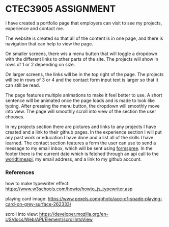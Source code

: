 
# CTEC3905 ASSIGNMENT

I have created a portfolio page that employers can visit to see my projects, experience and contact me.

The website is created so that all of the content is in one page, and there is navigation that can help to view the page.

On smaller screens, there wis a menu button that will toggle a dropdown with the different links to other parts of the site. 
The projects will show in rows of 1 or 2 depending on size.

On larger screens, the links will be in the top right of the page.
The projects will be in rows of 3 or 4 and the contact form input text is larger so that it can still be read.

The page features multiple animations to make it feel better to use.
A short sentence will be animated once the page loads and is made to look like typing.
After pressing the menu button, the dropdown will smoothly move into view. 
The page will smoothly scroll into view of the section the user chooses.

In my projects section there are pictures and links to any projects I have created and a link to their github pages.
In the experience section I will put any past work or education I have done and a list all of the skills I have learned.
The contact section features a form the user can use to send a message to my email inbox, which will be sent using [formspree](https://formspree.io/).
In the footer there is the current date which is fetched through an api call to the [worldtimeapi](http://worldtimeapi.org/), my email address, and a link to my github account.


### References

how to make typewriter effect: https://www.w3schools.com/howto/howto_js_typewriter.asp

playing card image: https://www.pexels.com/photo/ace-of-spade-playing-card-on-grey-surface-262333/

scroll into view: https://developer.mozilla.org/en-US/docs/Web/API/Element/scrollIntoView
